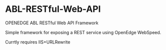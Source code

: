 # ABL-RESTful-Web-API
OPENEDGE ABL RESTful Web API Framework

Simple framework for exposing a REST service using OpenEdge WebSpeed.

Currtly requires IIS+URLRewrite
